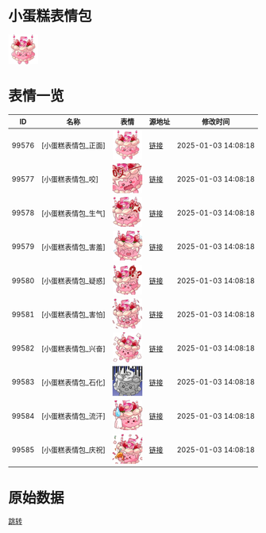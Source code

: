 # 小蛋糕表情包

<img src="./cover.png" height="60" alt="cover" />

# 表情一览

|ID|名称|表情|源地址|修改时间|
|----|----|----|----|----|
|99576|[小蛋糕表情包_正面]|<img src="./pic/099576_%5B小蛋糕表情包_正面%5D.png" height="60" alt="正面"/>|[链接](https://i0.hdslb.com/bfs/emote/6daf47db7405573d9a983e13b71c730822debfa6.png)|2025-01-03 14:08:18|
|99577|[小蛋糕表情包_咬]|<img src="./pic/099577_%5B小蛋糕表情包_咬%5D.png" height="60" alt="咬"/>|[链接](https://i0.hdslb.com/bfs/emote/e7875c7c49e572b6db965c9e0262828c86fad8fd.png)|2025-01-03 14:08:18|
|99578|[小蛋糕表情包_生气]|<img src="./pic/099578_%5B小蛋糕表情包_生气%5D.png" height="60" alt="生气"/>|[链接](https://i0.hdslb.com/bfs/emote/eddc1f64740caf0cba04708599c729a56ce86fcc.png)|2025-01-03 14:08:18|
|99579|[小蛋糕表情包_害羞]|<img src="./pic/099579_%5B小蛋糕表情包_害羞%5D.png" height="60" alt="害羞"/>|[链接](https://i0.hdslb.com/bfs/emote/fa294f82b0eb5d328f15aebd13d70295f18673dc.png)|2025-01-03 14:08:18|
|99580|[小蛋糕表情包_疑惑]|<img src="./pic/099580_%5B小蛋糕表情包_疑惑%5D.png" height="60" alt="疑惑"/>|[链接](https://i0.hdslb.com/bfs/emote/a192542a2a10d3a440b6fb30658d523ddde71e69.png)|2025-01-03 14:08:18|
|99581|[小蛋糕表情包_害怕]|<img src="./pic/099581_%5B小蛋糕表情包_害怕%5D.png" height="60" alt="害怕"/>|[链接](https://i0.hdslb.com/bfs/emote/d5660a9c7a2316d6b9ead25ff1ab2fdc9733f04f.png)|2025-01-03 14:08:18|
|99582|[小蛋糕表情包_兴奋]|<img src="./pic/099582_%5B小蛋糕表情包_兴奋%5D.png" height="60" alt="兴奋"/>|[链接](https://i0.hdslb.com/bfs/emote/eeca33b7ba07307f99021e7be12a807990c23c20.png)|2025-01-03 14:08:18|
|99583|[小蛋糕表情包_石化]|<img src="./pic/099583_%5B小蛋糕表情包_石化%5D.png" height="60" alt="石化"/>|[链接](https://i0.hdslb.com/bfs/emote/205eb10b0dcce17e801af4221d18b508f270a38b.png)|2025-01-03 14:08:18|
|99584|[小蛋糕表情包_流汗]|<img src="./pic/099584_%5B小蛋糕表情包_流汗%5D.png" height="60" alt="流汗"/>|[链接](https://i0.hdslb.com/bfs/emote/11f7c67650a0cba41feb09fb25fea48d69d4a8ec.png)|2025-01-03 14:08:18|
|99585|[小蛋糕表情包_庆祝]|<img src="./pic/099585_%5B小蛋糕表情包_庆祝%5D.png" height="60" alt="庆祝"/>|[链接](https://i0.hdslb.com/bfs/emote/b187b76543ff6c671e6f20f8bd630599039d03d8.png)|2025-01-03 14:08:18|

# 原始数据

[跳转](./raw.json)

